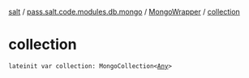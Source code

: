 [salt](../../index.md) / [pass.salt.code.modules.db.mongo](../index.md) / [MongoWrapper](index.md) / [collection](./collection.md)

# collection

`lateinit var collection: MongoCollection<`[`Any`](https://kotlinlang.org/api/latest/jvm/stdlib/kotlin/-any/index.html)`>`